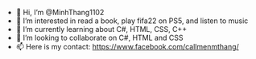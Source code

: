 - 👋 Hi, I’m @MinhThang1102
- 👀 I’m interested in read a book, play fifa22 on PS5, and listen to music
- 🌱 I’m currently learning about C#, HTML, CSS, C++
- 💞️ I’m looking to collaborate on C#, HTML and CSS
- 📫 Here is my contact: https://www.facebook.com/callmenmthang/

<!---
MinhThang1102/MinhThang1102 is a ✨ special ✨ repository because its `README.md` (this file) appears on your GitHub profile.
You can click the Preview link to take a look at your changes.
--->

